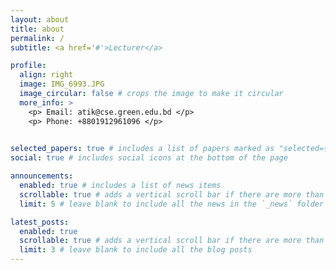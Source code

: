 ```yaml
---
layout: about
title: about
permalink: /
subtitle: <a href='#'>Lecturer</a>

profile:
  align: right
  image: IMG_6993.JPG
  image_circular: false # crops the image to make it circular
  more_info: >
    <p> Email: atik@cse.green.edu.bd </p>
    <p> Phone: +8801912961096 </p>
   

selected_papers: true # includes a list of papers marked as "selected={true}"
social: true # includes social icons at the bottom of the page

announcements:
  enabled: true # includes a list of news items
  scrollable: true # adds a vertical scroll bar if there are more than 3 news items
  limit: 5 # leave blank to include all the news in the `_news` folder

latest_posts:
  enabled: true
  scrollable: true # adds a vertical scroll bar if there are more than 3 new posts items
  limit: 3 # leave blank to include all the blog posts
---
```


